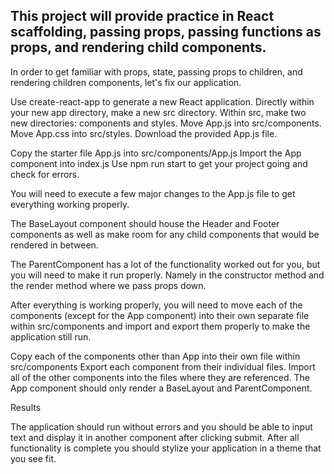 ## This project will provide practice in React scaffolding, passing props, passing functions as props, and rendering child components.

In order to get familiar with props, state, passing props to children, and rendering children components, let's fix our application. 

Use create-react-app to generate a new React application.
Directly within your new app directory, make a new src directory.
Within src, make two new directories: components and styles.
Move App.js into src/components.
Move App.css into src/styles.
Download the provided App.js file.

Copy the starter file App.js into src/components/App.js
Import the App component into index.js
Use npm run start to get your project going and check for errors.

You will need to execute a few major changes to the App.js file to get everything working properly.

The BaseLayout component should house the Header and Footer components as well as make room for any child components that would be rendered in between.

The ParentComponent has a lot of the functionality worked out for you, but you will need to make it run properly. Namely in the constructor method and the render method where we pass props down.

After everything is working properly, you will need to move each of the components (except for the App component) into their own separate file within src/components and import and export them properly to make the application still run.

Copy each of the components other than App into their own file within src/components
Export each component from their individual files.
Import all of the other components into the files where they are referenced.
The App component should only render a BaseLayout and ParentComponent.

Results  

The application should run without errors and you should be able to input text and display it in another component after clicking submit. After all functionality is complete you should stylize your application in a theme that you see fit.

